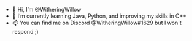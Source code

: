 - 👋 Hi, I’m @WitheringWillow
- 🌱 I’m currently learning Java, Python, and improving my skills in C++
- 📫 You can find me on Discord @WitheringWillow#1629 but I won't respond ;)

<!---
WitheringWillow/WitheringWillow is a ✨ special ✨ repository because its `README.md` (this file) appears on your GitHub profile.
You can click the Preview link to take a look at your changes.
--->
